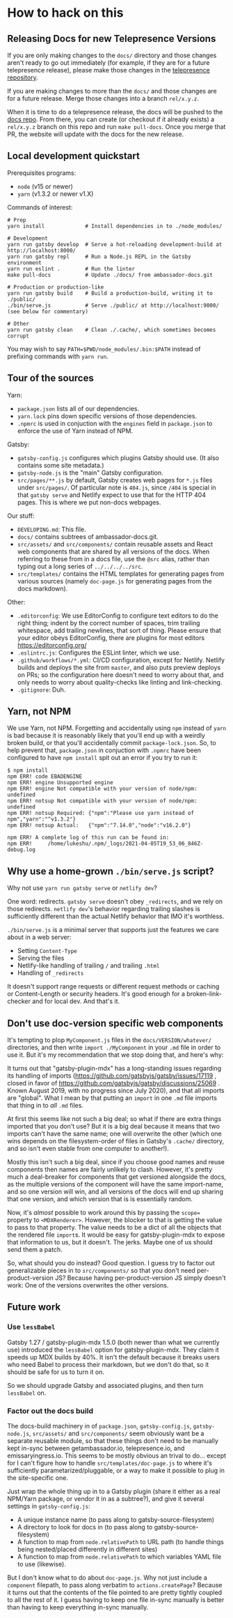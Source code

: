 # How to hack on this

## Releasing Docs for new Telepresence Versions
If you are only making changes to the `docs/` directory and those changes
aren't ready to go out immediately (for example, if they are for a future
telepresence release), please make those changes in the
[telepresence repository](https://github.com/telepresenceio/telepresence).

If you are making changes to more than the `docs/` and those changes are
for a future release. Merge those changes into a branch `rel/x.y.z`.

When it is time to do a telepresence release, the docs will be pushed to
the [docs repo](https://github.com/telepresenceio/docs). From there, you can
create (or checkout if it already exists) a `rel/x.y.z` branch on this repo
and run `make pull-docs`.  Once you merge that PR, the website will update
with the docs for the new release.

## Local development quickstart

Prerequisites programs:

 - `node` (v15 or newer)
 - `yarn` (v1.3.2 or newer v1.X)

Commands of interest:

   ```shell
   # Prep
   yarn install             # Install dependencies in to ./node_modules/

   # Development
   yarn run gatsby develop  # Serve a hot-reloading development-build at http://localhost:8000/
   yarn run gatsby repl     # Run a Node.js REPL in the Gatsby environment
   yarn run eslint .        # Run the linter
   make pull-docs           # Update ./docs/ from ambassador-docs.git

   # Production or production-like
   yarn run gatsby build    # Build a production-build, writing it to ./public/
   ./bin/serve.js           # Serve ./public/ at http://localhost:9000/ (see below for commentary)

   # Other
   yarn run gatsby clean    # Clean ./.cache/, which sometimes becomes corrupt
   ```

You may wish to say `PATH=$PWD/node_modules/.bin:$PATH` instead of
prefixing commands with `yarn run`.

## Tour of the sources

Yarn:
 - `package.json` lists all of our dependencies.
 - `yarn.lock` pins down specific versions of those dependencies.
 - `.npmrc` is used in conjuction with the `engines` field in
   `package.json` to enforce the use of Yarn instead of NPM.

Gatsby:
 - `gatsby-config.js` configures which plugins Gatsby should use.  (It
   also contains some site metadata.)
 - `gatsby-node.js` is the "main" Gatsby configuration.
 - `src/pages/**.js` by default, Gatsby creates web pages for `*.js`
   files under `src/pages/`.  Of particular note is `404.js`, since
   `/404` is special in that `gatsby serve` and Netlify expect to use
   that for the HTTP 404 pages.  This is where we put non-docs
   webpages.

Our stuff:
 - `DEVELOPING.md`: This file.
 - `docs/` contains subtrees of ambassador-docs.git.
 - `src/assets/` and `src/components/` contain reusable assets and
   React web components that are shared by all versions of the docs.
   When referring to these from in a docs file, use the `@src` alias,
   rather than typing out a long series of `../../../../src`.
 - `src/templates/` contains the HTML templates for generating pages
   from various sources (namely `doc-page.js` for generating pages
   from the docs markdown).

Other:
 - `.editorconfig`: We use EditorConfig to configure text editors to
   do the right thing; indent by the correct number of spaces, trim
   trailing whitespace, add trailing newlines, that sort of thing.
   Please ensure that your editor obeys EditorConfig, there are
   plugins for most editors https://editorconfig.org/
 - `.eslintrc.js`: Configures the ESLint linter, which we use.
 - `.github/workflows/*.yml`: CI/CD configuration, except for Netlify.
   Netlify builds and deploys the site from `master`, and also puts
   preview deploys on PRs; so the configuration here doesn't need to
   worry about that, and only needs to worry about quality-checks like
   linting and link-checking.
 - `.gitignore`: Duh.

## Yarn, not NPM

We use Yarn, not NPM.  Forgetting and accidentally using `npm` instead
of `yarn` is bad because it is reasonably likely that you'll end up
with a weirdly broken build, or that you'll accidentally commit
`package-lock.json`.  So, to help prevent that, `package.json` in
conjuction with `.npmrc` have been configured to have `npm install`
spit out an error if you try to run it:

   ```console
   $ npm install
   npm ERR! code EBADENGINE
   npm ERR! engine Unsupported engine
   npm ERR! engine Not compatible with your version of node/npm: undefined
   npm ERR! notsup Not compatible with your version of node/npm: undefined
   npm ERR! notsup Required: {"npm":"Please use yarn instead of npm","yarn":"^v1.3.2"}
   npm ERR! notsup Actual:   {"npm":"7.14.0","node":"v16.2.0"}

   npm ERR! A complete log of this run can be found in:
   npm ERR!     /home/lukeshu/.npm/_logs/2021-04-05T19_53_06_846Z-debug.log
   ```

## Why use a home-grown `./bin/serve.js` script?

Why not use `yarn run gatsby serve` or `netlify dev`?

One word: redirects.  `gatsby serve` doesn't obey `_redirects`, and we
rely on those redirects. `netlify dev`'s behavior regarding trailing
slashes is sufficiently different than the actual Netlify behavior
that IMO it's worthless.

`./bin/serve.js` is a minimal server that supports just the features
we care about in a web server:
 - Setting `Content-Type`
 - Serving the files
 - Netlify-like handling of trailing `/` and trailing `.html`
 - Handling of `_redirects`

It doesn't support range requests or different request methods or
caching or Content-Length or security headers.  It's good enough for a
broken-link-checker and for local dev.  And that's it.

## Don't use doc-version specific web components

It's tempting to plop `MyComponent.js` files in the
`docs/VERSION/whatever/` directories, and then write `import
./MyComponent` in your `.md` file in order to use it.  But it's my
recommendation that we stop doing that, and here's why:

It turns out that "gatsby-plugin-mdx" has a long-standing issues
regarding its handling of imports
(https://github.com/gatsbyjs/gatsby/issues/17119 , closed in favor of
https://github.com/gatsbyjs/gatsby/discussions/25069 .  Known August
2019, with no progress since July 2020), and that all imports are
"global".  What I mean by that putting an `import` in one `.md` file
imports that thing in to *all* `.md` files.

At first this seems like not such a big deal; so what if there are
extra things imported that you don't use?  But it is a big deal
because it means that two imports can't have the same name; one will
overwrite the other (which one wins depends on the filesystem-order of
files in Gatsby's `.cache/` directory, and so isn't even stable from
one computer to another!).

Mostly this isn't such a big deal, since if you choose good names and
reuse components then names are fairly unlikely to clash.  However,
it's pretty much a deal-breaker for components that get versioned
alongside the docs, as the multiple versions of the component will
have the same import-name, and so one version will win, and all
versions of the docs will end up sharing that one version, and which
version that is is essentially random.

Now, it's *almost* possible to work around this by passing the
`scope=` property to `<MDXRenderer>`.  However, the blocker to that is
getting the value to pass to that property.  The value needs to be a
dict of all the objects that the rendered file `import`s.  It would be
easy for gatsby-plugin-mdx to expose that information to us, but it
doesn't.  The jerks.  Maybe one of us should send them a patch.

So, what should you do instead?  Good question.  I guess try to factor
out generalizable pieces in to `src/components/` so that you don't
need per-product-version JS?  Because having per-product-version JS
simply doesn't work: One of the versions overwrites the other
versions.

## Future work

### Use `lessBabel`

Gatsby 1.27 / gatsby-plugin-mdx 1.5.0 (both newer than what we
currently use) introduced the `lessBabel` option for
gatsby-plugin-mdx.  They claim it speeds up MDX builds by 40%.  It
isn't the default because it breaks users who need Babel to process
their markdown, but we don't do that, so it should be safe for us to
turn it on.

So we should upgrade Gatsby and associated plugins, and then turn
`lessBabel` on.

### Factor out the docs build

The docs-build machinery in of `package.json`, `gatsby-config.js`,
`gatsby-node.js`, `src/assets/` and `src/components/` seem obviously
want be a separate reusable module, so that these things don't need to
be manually kept in-sync between getambassador.io, telepresence.io,
and emissaryingress.io.  This seems to be mostly obvious an trival to
do... except for I can't figure how to handle
`src/templates/doc-page.js` to where it's sufficiently
parametarized/pluggable, or a way to make it possible to plug in the
site-specific one.

Just wrap the whole thing up in to a Gatsby plugin (share it either as
a real NPM/Yarn package, or vendor it in as a subtree?), and give it
several settings in `gatsby-config.js`:
 - A unique instance name (to pass along to gatsby-source-filesystem)
 - A directory to look for docs in (to pass along to
   gatsby-source-filesystem)
 - A function to map from `node.relativePath` to URL path (to handle
   things being nested/placed differently in different sites)
 - A function to map from `node.relativePath` to which variables YAML
   file to use (likewise).

But I don't know what to do about `doc-page.js`.  Why not just include
a `component` filepath, to pass along verbatim to
`actions.createPage`?  Because it turns out that the contents of the
file pointed to are pretty tightly coupled to all the rest of it.  I
guess having to keep one file in-sync manually is better than having
to keep everything in-sync manually.
